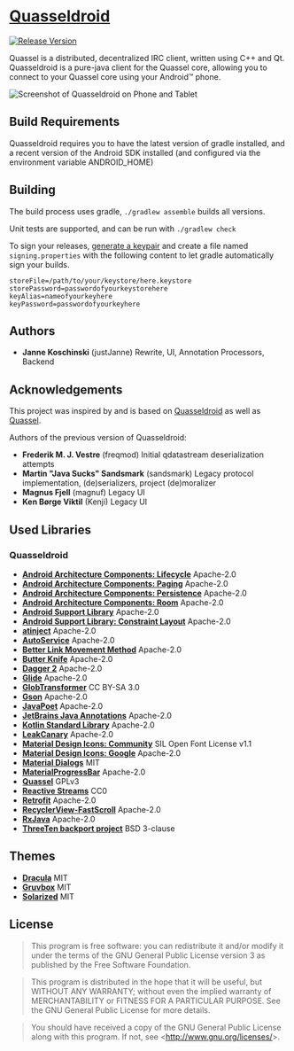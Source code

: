 # [Quasseldroid](https://quasseldroid.info/)

[![Release Version](https://img.shields.io/github/release/justjanne/quasseldroid-ng/all.svg)](https://github.com/justjanne/Quasseldroid-ng/releases)

Quassel is a distributed, decentralized IRC client, written using C++ and Qt.
Quasseldroid is a pure-java client for the Quassel core, allowing you to connect
to your Quassel core using your Android™ phone.

![Screenshot of Quasseldroid on Phone and Tablet](https://i.k8r.eu/4V7PhQ)

## Build Requirements

Quasseldroid requires you to have the latest version of gradle installed, and
a recent version of the Android SDK installed (and configured via the
environment variable ANDROID_HOME)

## Building


The build process uses gradle, `./gradlew assemble` builds all versions.

Unit tests are supported, and can be run with `./gradlew check`

To sign your releases, [generate a keypair](http://developer.android.com/tools/publishing/app-signing.html)
and create a file named `signing.properties` with the following content to let gradle automatically
sign your builds.

```
storeFile=/path/to/your/keystore/here.keystore
storePassword=passwordofyourkeystorehere
keyAlias=nameofyourkeyhere
keyPassword=passwordofyourkeyhere
```

## Authors

* **Janne Koschinski** (justJanne)
  Rewrite, UI, Annotation Processors, Backend
  
## Acknowledgements

This project was inspired by and is based on [Quasseldroid](https://github.com/sandsmark/quasseldroid)
as well as [Quassel](https://quassel-irc.org/).

Authors of the previous version of Quasseldroid:

* **Frederik M. J. Vestre** (freqmod)
  Initial qdatastream deserialization attempts
* **Martin "Java Sucks" Sandsmark** (sandsmark)
  Legacy protocol implementation, (de)serializers, project (de)moralizer
* **Magnus Fjell** (magnuf)
  Legacy UI
* **Ken Børge Viktil** (Kenji)
  Legacy UI

## Used Libraries

### Quasseldroid

* [**Android Architecture Components: Lifecycle**](https://android.googlesource.com/platform/frameworks/support/+/master/lifecycle)
  Apache-2.0
* [**Android Architecture Components: Paging**](https://android.googlesource.com/platform/frameworks/support/+/master/paging)
  Apache-2.0
* [**Android Architecture Components: Persistence**](https://android.googlesource.com/platform/frameworks/support/+/master/persistence)
  Apache-2.0
* [**Android Architecture Components: Room**](https://android.googlesource.com/platform/frameworks/support/+/master/persistence)
  Apache-2.0
* [**Android Support Library**](https://android.googlesource.com/platform/frameworks/support/+/master)
  Apache-2.0
* [**Android Support Library: Constraint Layout**](https://android.googlesource.com/platform/frameworks/opt/sherpa/+/studio-3.0/constraintlayout)
  Apache-2.0
* [**atinject**](https://code.google.com/archive/p/atinject/)
  Apache-2.0
* [**AutoService**](https://github.com/google/auto/tree/master/service)
  Apache-2.0
* [**Better Link Movement Method**](https://github.com/Saketme/Better-Link-Movement-Method)
  Apache-2.0
* [**Butter Knife**](http://jakewharton.github.io/butterknife/)
  Apache-2.0
* [**Dagger 2**](https://google.github.io/dagger/)
  Apache-2.0
* [**Glide**](https://bumptech.github.io/glide/)
  Apache-2.0
* [**GlobTransformer**](https://bumptech.github.io/glide/)
  CC BY-SA 3.0
* [**Gson**](https://github.com/google/gson)
  Apache-2.0
* [**JavaPoet**](https://github.com/square/javapoet)
  Apache-2.0
* [**JetBrains Java Annotations**](https://github.com/JetBrains/java-annotations)
  Apache-2.0
* [**Kotlin Standard Library**](https://kotlinlang.org/)
  Apache-2.0
* [**LeakCanary**](https://github.com/square/leakcanary)
  Apache-2.0
* [**Material Design Icons: Community**](https://github.com/Templarian/MaterialDesign)
  SIL Open Font License v1.1
* [**Material Design Icons: Google**](https://github.com/google/material-design-icons)
  Apache-2.0
* [**Material Dialogs**](https://github.com/afollestad/material-dialogs)
  MIT
* [**MaterialProgressBar**](https://github.com/DreaminginCodeZH/MaterialProgressBar)
  Apache-2.0
* [**Quassel**](https://quassel-irc.org/)
  GPLv3
* [**Reactive Streams**](https://github.com/ReactiveX/RxJava)
  CC0
* [**Retrofit**](https://square.github.io/retrofit/)
  Apache-2.0
* [**RecyclerView-FastScroll**](https://github.com/timusus/RecyclerView-FastScroll)
  Apache-2.0
* [**RxJava**](https://github.com/ReactiveX/RxJava)
  Apache-2.0
* [**ThreeTen backport project**](http://www.threeten.org/threetenbp/)
  BSD 3-clause

## Themes
* [**Dracula**](https://draculatheme.com/)
  MIT
* [**Gruvbox**](https://github.com/morhetz/gruvbox)
  MIT
* [**Solarized**](http://ethanschoonover.com/solarized)
  MIT

## License

> This program is free software: you can redistribute it and/or modify it
> under the terms of the GNU General Public License version 3 as published
> by the Free Software Foundation.

> This program is distributed in the hope that it will be useful,
> but WITHOUT ANY WARRANTY; without even the implied warranty of
> MERCHANTABILITY or FITNESS FOR A PARTICULAR PURPOSE.  See the
> GNU General Public License for more details.

> You should have received a copy of the GNU General Public License along
> with this program.  If not, see &lt;<http://www.gnu.org/licenses/>&gt;.
